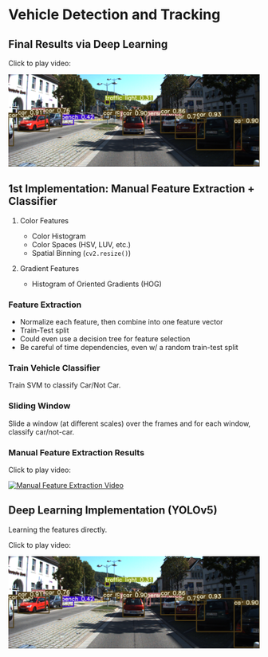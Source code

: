 # Vehicle Detection and Tracking
## Final Results via Deep Learning
Click to play video:

[![YOLOv5 Video](docs/0000000005.png)](https://youtu.be/sitoSZPr8HQ)

## 1st Implementation: Manual Feature Extraction + Classifier
1. Color Features
    - Color Histogram
    - Color Spaces (HSV, LUV, etc.)
    - Spatial Binning (`cv2.resize()`)

2. Gradient Features
    - Histogram of Oriented Gradients (HOG)

### Feature Extraction
- Normalize each feature, then combine into one feature vector
- Train-Test split
- Could even use a decision tree for feature selection
- Be careful of time dependencies, even w/ a random train-test split

### Train Vehicle Classifier
Train SVM to classify Car/Not Car.

### Sliding Window
Slide a window (at different scales) over the frames and for each window, classify car/not-car.

### Manual Feature Extraction Results
Click to play video:

[![Manual Feature Extraction Video](docs/0000000233.png)](https://youtu.be/N94dRl46f8k)

## Deep Learning Implementation (YOLOv5)
Learning the features directly. 

Click to play video:

[![YOLOv5 Video](docs/0000000005.png)](https://youtu.be/sitoSZPr8HQ)